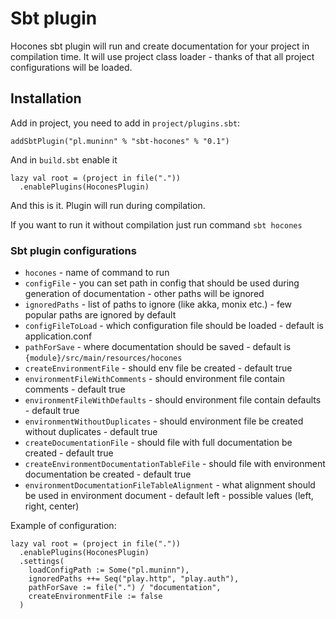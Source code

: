 # Sbt plugin

Hocones sbt plugin will run and create documentation for your project in compilation time.
It will use project class loader - thanks of that all project configurations will be loaded.

## Installation

Add in project, you need to add in `project/plugins.sbt`:

```sbtshell
addSbtPlugin("pl.muninn" % "sbt-hocones" % "0.1")
```

And in `build.sbt` enable it

```sbtshell
lazy val root = (project in file("."))
  .enablePlugins(HoconesPlugin)
```

And this is it. Plugin will run during compilation.

If you want to run it without compilation just run command `sbt hocones`

### Sbt plugin configurations

* `hocones` - name of command to run
* `configFile` - you can set path in config that should be used during generation of documentation - other paths will be ignored
* `ignoredPaths` - list of paths to ignore (like akka, monix etc.) - few popular paths are ignored by default
* `configFileToLoad` - which configuration file should be loaded - default is application.conf
* `pathForSave` - where documentation should be saved - default is `{module}/src/main/resources/hocones`
* `createEnvironmentFile` - should env file be created - default true
* `environmentFileWithComments` - should environment file contain comments - default true
* `environmentFileWithDefaults` - should environment file contain defaults - default true
* `environmentWithoutDuplicates` - should environment file be created without duplicates - default true
* `createDocumentationFile` - should file with full documentation be created - default true
* `createEnvironmentDocumentationTableFile` - should file with environment documentation be created - default true
* `environmentDocumentationFileTableAlignment` - what alignment should be used in environment document - default left - possible values (left, right, center)

Example of configuration:

```sbtshell
lazy val root = (project in file("."))
  .enablePlugins(HoconesPlugin)
  .settings(
    loadConfigPath := Some("pl.muninn"),
    ignoredPaths ++= Seq("play.http", "play.auth"),
    pathForSave := file(".") / "documentation",
    createEnvironmentFile := false
  )

```


